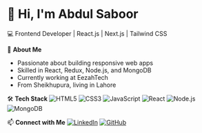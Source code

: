# 👋 Hi, I'm Abdul Saboor  
💻 Frontend Developer | React.js | Next.js | Tailwind CSS  

🚀 **About Me**
- Passionate about building responsive web apps  
- Skilled in React, Redux, Node.js, and MongoDB  
- Currently working at EezahTech  
- From Sheikhupura, living in Lahore  

🛠️ **Tech Stack**
![HTML5](https://img.shields.io/badge/HTML5-E34F26?style=for-the-badge&logo=html5&logoColor=white)
![CSS3](https://img.shields.io/badge/CSS3-1572B6?style=for-the-badge&logo=css3&logoColor=white)
![JavaScript](https://img.shields.io/badge/JavaScript-323330?style=for-the-badge&logo=javascript&logoColor=F7DF1E)
![React](https://img.shields.io/badge/React-20232A?style=for-the-badge&logo=react&logoColor=61DAFB)
![Node.js](https://img.shields.io/badge/Node.js-43853D?style=for-the-badge&logo=node-dot-js&logoColor=white)
![MongoDB](https://img.shields.io/badge/MongoDB-4EA94B?style=for-the-badge&logo=mongodb&logoColor=white)

📫 **Connect with Me**
[![LinkedIn](https://img.shields.io/badge/LinkedIn-0077B5?style=for-the-badge&logo=linkedin&logoColor=white)](https://www.linkedin.com/in/abdul--saboor/)
[![GitHub](https://img.shields.io/badge/GitHub-100000?style=for-the-badge&logo=github&logoColor=white)](https://github.com/AbdulSaboor)
